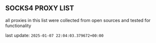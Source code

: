 ## SOCKS4 PROXY LIST

all proxies in this list were collected from open sources and tested for functionality

last update: `2025-01-07 22:04:03.379672+00:00`